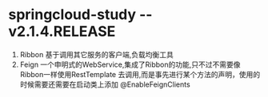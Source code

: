# springcloud-study -- v2.1.4.RELEASE

1. Ribbon 基于调用其它服务的客户端,负载均衡工具
2. Feign 一个申明式的WebService,集成了Ribbon的功能,只不过不需要像Ribbon一样使用RestTemplate 去调用,而是事先进行某个方法的声明，使用的时候需要还需要在启动类上添加 @EnableFeignClients 